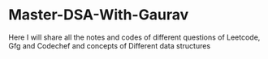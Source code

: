 # Master-DSA-With-Gaurav
Here I will share all the notes and codes of different questions of Leetcode, Gfg and Codechef and concepts  of Different data structures
